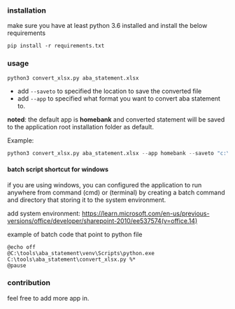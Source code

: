 ### installation

make sure you have at least python 3.6 installed and install the below requirements

```
pip install -r requirements.txt
```

### usage

```python
python3 convert_xlsx.py aba_statement.xlsx
```

- add `--saveto` to specified the location to save the converted file
- add `--app` to specified what format you want to convert aba statement to.

**noted**: the default app is **homebank** and converted statement will be saved to the application root installation folder as default.

Example:

```python
python3 convert_xlsx.py aba_statement.xlsx --app homebank --saveto "c:\users\void\desktop"
```

#### batch script shortcut for windows

if you are using windows, you can configured the application to run anywhere from command (cmd) or (terminal) by creating a batch command and directory that storing it to the system environment.

add system environment: https://learn.microsoft.com/en-us/previous-versions/office/developer/sharepoint-2010/ee537574(v=office.14)

example of batch code that point to python file

```batch
@echo off
@C:\tools\aba_statement\venv\Scripts\python.exe C:\tools\aba_statement\convert_xlsx.py %*
@pause
```

### contribution

feel free to add more app in.
